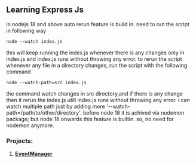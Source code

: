 ## Learning Express Js

in nodejs 18 and above auto rerun feature is build in. need to run the script in following way

```bsh
node --watch index.js
```
this will keep running the index.js whenever there is any changes only in index.js and index.js runs without throwing any error.
to rerun the script whenever any file in a directory changes, run the script with the following command

```bsh
node --watch-path=src index.js
```
the command watch changes in src directory,and if there is any change then it rerun the index.js utill index.js
runs without throwing any error. i can watch multiple path just by adding more '--watch-path=/path/to/other/directory'. before node 18 it is achived via nodemon package; but node 18 onwards this feature is builtin. so, no need for nodemon anymore.

### Projects:

1. [**EventManager**](/eventmanager/ReadMe.md)